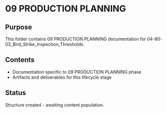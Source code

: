 # 09 PRODUCTION PLANNING

## Purpose
This folder contains 09 PRODUCTION PLANNING documentation for 04-80-03_Bird_Strike_Inspection_Thresholds.

## Contents
- Documentation specific to 09 PRODUCTION PLANNING phase
- Artifacts and deliverables for this lifecycle stage

## Status
Structure created - awaiting content population.
